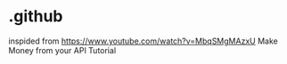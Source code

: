# .github

inspided from 
https://www.youtube.com/watch?v=MbqSMgMAzxU
Make Money from your API Tutorial
